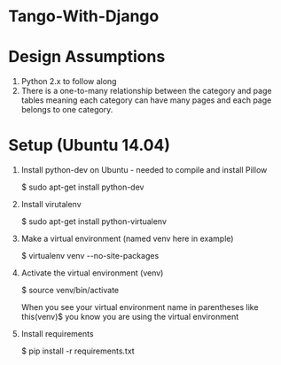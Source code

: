 Tango-With-Django
=================

# Design Assumptions
1. Python 2.x to follow along 
2. There is a one-to-many relationship between the category and page tables meaning each category can have many pages and each page belongs to one category.

# Setup (Ubuntu 14.04)
1. Install python-dev on Ubuntu - needed to compile and install Pillow

    $ sudo apt-get install python-dev
2. Install virutalenv

    $ sudo apt-get install python-virtualenv
3. Make a virtual environment (named venv here in example)

    $ virtualenv venv --no-site-packages
4. Activate the virtual environment (venv)

    $ source venv/bin/activate

    When you see your virtual environment name in parentheses like this(venv)$ you know you are using the virtual environment    
5. Install requirements

    $ pip install -r requirements.txt    
